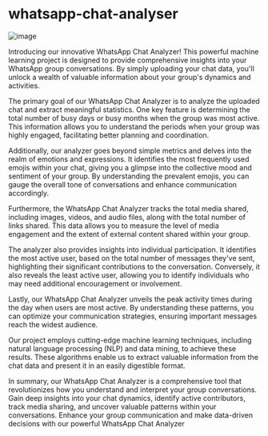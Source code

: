 # whatsapp-chat-analyser
![image](https://github.com/CharveeSaraiya/whatsapp-chat-analyser/assets/71017645/60eae58b-0c7a-446f-925e-549e5b9e096a)

Introducing our innovative WhatsApp Chat Analyzer! This powerful machine learning project is designed to provide comprehensive insights into your WhatsApp group conversations. By simply uploading your chat data, you'll unlock a wealth of valuable information about your group's dynamics and activities.

The primary goal of our WhatsApp Chat Analyzer is to analyze the uploaded chat and extract meaningful statistics. One key feature is determining the total number of busy days or busy months when the group was most active. This information allows you to understand the periods when your group was highly engaged, facilitating better planning and coordination.

Additionally, our analyzer goes beyond simple metrics and delves into the realm of emotions and expressions. It identifies the most frequently used emojis within your chat, giving you a glimpse into the collective mood and sentiment of your group. By understanding the prevalent emojis, you can gauge the overall tone of conversations and enhance communication accordingly.

Furthermore, the WhatsApp Chat Analyzer tracks the total media shared, including images, videos, and audio files, along with the total number of links shared. This data allows you to measure the level of media engagement and the extent of external content shared within your group.

The analyzer also provides insights into individual participation. It identifies the most active user, based on the total number of messages they've sent, highlighting their significant contributions to the conversation. Conversely, it also reveals the least active user, allowing you to identify individuals who may need additional encouragement or involvement.

Lastly, our WhatsApp Chat Analyzer unveils the peak activity times during the day when users are most active. By understanding these patterns, you can optimize your communication strategies, ensuring important messages reach the widest audience.

Our project employs cutting-edge machine learning techniques, including natural language processing (NLP) and data mining, to achieve these results. These algorithms enable us to extract valuable information from the chat data and present it in an easily digestible format.

In summary, our WhatsApp Chat Analyzer is a comprehensive tool that revolutionizes how you understand and interpret your group conversations. Gain deep insights into your chat dynamics, identify active contributors, track media sharing, and uncover valuable patterns within your conversations. Enhance your group communication and make data-driven decisions with our powerful WhatsApp Chat Analyzer
